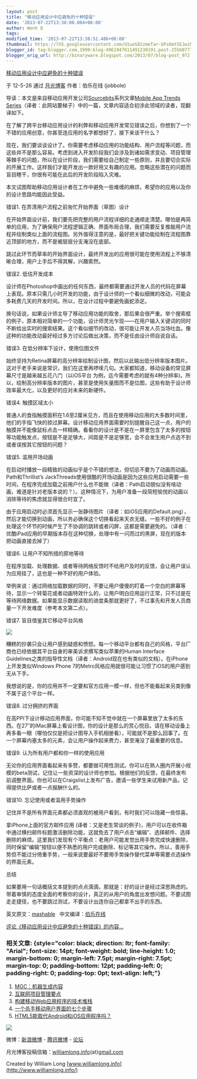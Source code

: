 ```yaml
---
layout: post
title: "移动应用设计中应避免的十种错误"
date: '2013-07-22T13:38:00.004+08:00'
author: Wenh Q
tags:
modified_time: '2013-07-22T13:38:52.486+08:00'
thumbnail: https://lh5.googleusercontent.com/U1uoS82zmeTar-bPs6mt5EJwiMG9wHRrzaiL7SLXySuGLSZtjjgXjRExEqqy2TtC0HSQANtgegXTSG29sRaqr6XzeIiEjSiQPRGK5CJpyzs0zxVTmC0=s72-c
blogger_id: tag:blogger.com,1999:blog-4961947611491238191.post-255607773546643971
blogger_orig_url: http://binaryware.blogspot.com/2013/07/blog-post_972.html
---
```


[
移动应用设计中应避免的十种错误](http://www.williamlong.info/archives/3104.html)

于 12-5-26 通过 [月光博客](http://www.williamlong.info/) 作者：伯乐在线
(jobbole)

导读：本文是来自移动应用开发公司[Sourcebits](http://www.sourcebits.com/)系列文章[Mobile
App Trends
Series](http://mashable.com/follow/topics/mobile-app-trends-series)（译者：此网站要梯子）中的一篇，文章内容适合初涉此领域的读者，现翻译如下。

在了解了跨平台移动应用设计的利弊和移动应用开发常见错误之后，你想到了一个不错的应用创意，你甚至连应用的名字都想好了，接下来该干什么？

现在，我们要谈谈设计了。你需要考虑移动应用的功能结构、用户流程等问题，而这些并不是那么容易。考虑到进入开发阶段我们会涉及到诸如需求变动、项目管理等棘手的问题，所以在设计阶段，我们需要给自己制定一些原则，并且要切合实际的开展工作。这样我们才能开发出一款好用又有趣的应用。忽略这些潜在的问题而盲目瞎干，你很有可能在此后的开发阶段陷入灾难。

本文试图帮助移动应用设计者在工作中避免一些难缠的麻烦，希望你的应用以及你的设计思路均能因此受益。

错误1. 在弄清用户流程之前匆忙开始界面（草图）设计

在开始界面设计前，我们要先把完整的用户流程详细的走通顺走清楚。哪怕是再简单的应用，为了确保用户流程逻辑正确、界面布局合理，我们需要反复推敲用户流程并绘制类似上面的流程图。另外值得注意的是，最好把关键功能绘制在流程图靠近顶部的地方，而不是被层层分支淹没在底部。

跳过此环节而草率的开始界面设计，最终开发出的应用很可能在使用流程上不够清晰合理，用户上手后不得其解，兴趣索然。

错误2. 低估开发成本

设计师在Photoshop中画出的任何东西，最终都需要通过开发人员的代码在屏幕上表现。原本只需几小时开发的功能，由于设计师的一个看似细微的改动，可能会多耗费几天的开发时间。所以，在设计过程中要避免画蛇添足。

换句话说，如果设计师主导了移动应用功能的取舍，那后果会很严重。举个搜索框的例子，原本相对简单的一个功能，设计师灵光乍现——在用户输入关键词的同时不断给出实时的搜索结果。这个看似细节的改动，很可能让开发人员当场吐血。像这种的功能改动最好经过多方讨论后做出决策，而不是任由设计师自说自话。

错误3. 在低分辨率下设计，使用位图文件

始终坚持为Retina屏幕的高分辨率绘制设计图，然后以此输出低分辨率版本图片。这对于老手来说是常识，我们在这里再啰嗦几句。大家都知道，移动设备的常见屏幕尺寸是越来越五花八门（以iOS平台
为例，迄今需要考虑的就有4种分辨率)。所以，绘制高分辨率版本的图片，甚至是使用矢量图而不是位图，这些有助于设计师效率最大化，以及更好的应对未来的新硬件。

错误4. 触摸区域太小

普通人的食指触摸面积在1.6至2厘米见方，而且在使用移动应用的大多数时间里，他们的手指飞快的掠过屏幕。设计移动应用界面需要时刻提醒自己这一点，用户的触摸并不能像鼠标点击一样精确。看看你的设计是不是在一屏里包含了太多的按钮等功能触发点，按钮是不是足够大，间距是不是足够宽，会不会发生用户点选不到或者误按其它按钮的问题？

错误5. 滥用开场动画

在启动时播放一段精致的动画似乎是个不错的想法，但切忌不要为了动画而动画。Path和Thrillist’s
JackThreads使用很酷的开场动画是因为这些应用启动需要一些时间，在程序完成加载之前用户什么也不能做（译者：Path启动貌似没有啥动画，难道是针对老版本说的？）。这种情况下，为用户准备一段简短愉悦的动画以消除等待的焦虑就显得很合时宜了。

由于应用启动时必须首先显示一张静待图片（译者：如iOS应用的Default.png），然后才能切换到动画，所以务必确保这个切换看起来天衣无缝。一些不好的例子在处理这个环节的时候产生了不协调的跳转或者闪屏，这都是需要避免的。（译者：优酷iPad应用的早期版本存在这种切换，处理中有一闪而过的黑屏，现在的版本把动画直接去掉了）

错误6. 让用户不知所措的原地等待

在程序加载、处理数据、或者等待网络反馈时不给用户及时的反馈，会让用户误认为应用挂了，这也是一种不好的用户体验。

举例来说：通过网络加载数据的同时，不要让用户傻傻的盯着一个空白的屏幕等待，显示一个转菊花或者动画特效什么的，让用户明白应用运行正常，只不过是在等待网络数据。如果能显示数据读取的进度条那就更好了，不过事先和开发人员商量一下开发难度（参考本文第二点）。

错误7. 盲目借鉴其它移动平台风格

![](https://lh5.googleusercontent.com/U1uoS82zmeTar-bPs6mt5EJwiMG9wHRrzaiL7SLXySuGLSZtjjgXjRExEqqy2TtC0HSQANtgegXTSG29sRaqr6XzeIiEjSiQPRGK5CJpyzs0zxVTmC0)

糟糕的抄袭只会让用户感到疑惑和愤怒。每一个移动平台都有自己的风格，平台厂商也已经依据其平台自身的审美诉求撰写类似苹果的Human
Interface
Guidelines之类的指导性文档（译者：Android现在也有类似的文档）。在iPhone上开发类似Windows
Phone 7的Metro风格应用就很可能让习惯了iOS的用户感到无从下手。

我想说的是，你的应用并不一定要和官方应用一模一样，但也不能看起来另类到像不属于这个平台一样。

错误8. 过分拥挤的界面

在高PPI下设计移动应用界面，你可能不知不觉中就在一个屏幕里放了太多的东西。在27″的iMac屏幕上看设计图，你的设计是那么的赏心悦目。请在移动设备上再多看一眼（哪怕仅仅是把设计图导入手机相册看），可能就不是那么回事了。在一个屏幕内塞太多的元素，会让用户操作起来费力，甚至淹没了最重要的信息。

错误9. 认为所有用户都和你一样的使用应用

无论你的应用界面看起来有多赞，都要做可用性测试。你可以在熟人圈内开展小规模的beta测试，记住让一些资深的设计师也参加。根据他们的反馈，在最终发布前调整界面。你也可以在Craigslist上发布广告，邀请一些学生来试用新产品，记得提供比萨或者一点报酬什么的。

错误10. 忘记使用或者滥用手势操作

记住并不是所有界面元素都必须直观的被用户看到，有时我们可以隐藏一些惊喜。

拿iPhone上面的官方邮件应用
(译者：又是老生常谈的例子)，用户可以在收件箱中通过横扫邮件标题激活删除功能，这就免去了用户点击“编辑”、选择邮件、选择删除的麻烦。这里我们发现有个平衡点：老用户可能发觉出用手势完成快速删除，同时保留“编辑”按钮以便不熟悉的用户完成删除、标记等其它操作。所以，善用手势但不能过分倚重手势，一般来说要最好不要用手势操作替代菜单等需要点选操作的界面元素。

总结

如果要用一句话概括文本提到的点点滴滴，那就是：好的设计是经过深思熟虑的。带着审慎的态度全面的考察你的设计，真正的从用户的角度出发想问题。不要试图走走捷径，也不要跳过测试，不要设计出连你自己都拿不出手的东西。

英文原文：[mashable](http://mashable.com/2012/04/11/mobile-app-design-tips/)  
中文编译：[伯乐在线](http://www.jobbole.com/)

[评论《移动应用设计中应避免的十种错误》的内容...](http://www.williamlong.info/archives/3104.html)

### 相关文章: {style="color: black; direction: ltr; font-family: "Arial"; font-size: 14pt; font-weight: bold; line-height: 1.0; margin-bottom: 0; margin-left: 7.5pt; margin-right: 7.5pt; margin-top: 0; padding-bottom: 12pt; padding-left: 0; padding-right: 0; padding-top: 0pt; text-align: left;"}

1.  [MGC：机器生成内容](http://www.williamlong.info/archives/3097.html)
2.  [互联网项目管理要点](http://www.williamlong.info/archives/3088.html)
3.  [构建移动Web应用程序的技术堆栈](http://www.williamlong.info/archives/3077.html)
4.  [一个杀手移动用户界面的七个步骤](http://www.williamlong.info/archives/3067.html)
5.  [HTML5能取代Android和iOS应用程序吗？](http://www.williamlong.info/archives/3063.html)

![](https://lh4.googleusercontent.com/eKoYTvb_6mfeZaJcQElJIvmt7sUk13wJb4MShWSFo5ZDsaLVFHzJ1klbkbcKZvCJl_MiNhU0HqcHHisjym3qfmV6s-WgF3sp53zTY6WhUWrrFEYpm1w)

微博：[新浪微博](http://weibo.com/williamlong) -
[腾讯微博](http://t.qq.com/williamlong) -
[论坛](http://www.moon-bbs.com/)

月光博客投稿信箱：[williamlong.info](http://williamlong.info/)(at)[gmail.com](http://gmail.com/)

Created by William Long
[www.williamlong.info](http://www.williamlong.info/)

[](http://www.williamlong.info/)
